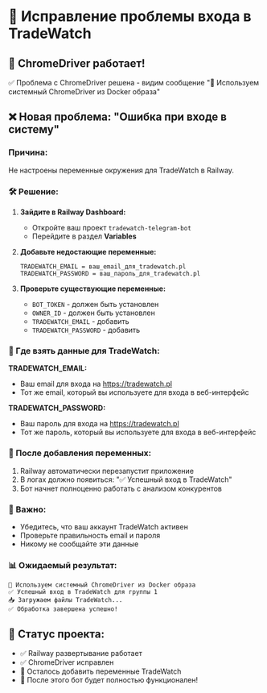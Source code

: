 # 🔧 Исправление проблемы входа в TradeWatch

## 🎉 ChromeDriver работает!
✅ Проблема с ChromeDriver решена - видим сообщение "🐳 Используем системный ChromeDriver из Docker образа"

## ❌ Новая проблема: "Ошибка при входе в систему"

### Причина:
Не настроены переменные окружения для TradeWatch в Railway.

### 🛠️ Решение:

1. **Зайдите в Railway Dashboard:**
   - Откройте ваш проект `tradewatch-telegram-bot`
   - Перейдите в раздел **Variables**

2. **Добавьте недостающие переменные:**
   ```
   TRADEWATCH_EMAIL = ваш_email_для_tradewatch.pl
   TRADEWATCH_PASSWORD = ваш_пароль_для_tradewatch.pl
   ```

3. **Проверьте существующие переменные:**
   - `BOT_TOKEN` - должен быть установлен
   - `OWNER_ID` - должен быть установлен  
   - `TRADEWATCH_EMAIL` - добавить
   - `TRADEWATCH_PASSWORD` - добавить

### 📝 Где взять данные для TradeWatch:

**TRADEWATCH_EMAIL:**
- Ваш email для входа на https://tradewatch.pl
- Тот же email, который вы используете для входа в веб-интерфейс

**TRADEWATCH_PASSWORD:**
- Ваш пароль для входа на https://tradewatch.pl
- Тот же пароль, который вы используете для входа в веб-интерфейс

### 🔄 После добавления переменных:

1. Railway автоматически перезапустит приложение
2. В логах должно появиться: "✅ Успешный вход в TradeWatch"
3. Бот начнет полноценно работать с анализом конкурентов

### 🚨 Важно:
- Убедитесь, что ваш аккаунт TradeWatch активен
- Проверьте правильность email и пароля
- Никому не сообщайте эти данные

### 📊 Ожидаемый результат:
```
🐳 Используем системный ChromeDriver из Docker образа
✅ Успешный вход в TradeWatch для группы 1
📥 Загружаем файлы TradeWatch...
✅ Обработка завершена успешно!
```

## 🎯 Статус проекта:
- ✅ Railway развертывание работает
- ✅ ChromeDriver исправлен  
- 🔄 Осталось добавить переменные TradeWatch
- 🎉 После этого бот будет полностью функционален!
